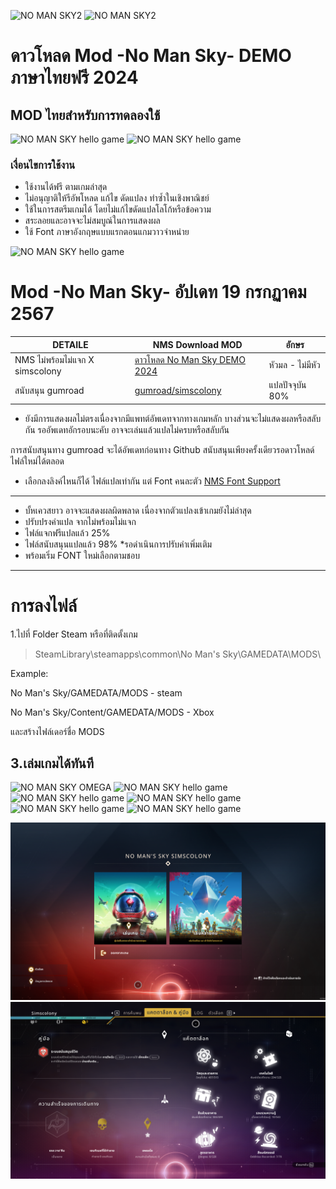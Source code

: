 
![NO MAN SKY2](https://i.imgur.com/L4xFUm1.png)
![NO MAN SKY2](https://i.imgur.com/jFaay7a.png)
# ดาวโหลด Mod -No Man Sky- DEMO ภาษาไทยฟรี 2024
## MOD ไทยสำหรับการทดลองใช้ 

![NO MAN SKY hello game](https://i.imgur.com/jFaQLqy.png)
![NO MAN SKY hello game](https://i.ytimg.com/vi/zu-OxnMETY0/maxresdefault.jpg)

### เงื่อนไขการใช้งาน
- ใช้งานได้ฟรี ตามเกมล่าสุด
- ไม่อนุญาติให้รีอัพโหลด แก้ไข ดัดแปลง ทำซ้ำในเชิงพาณิชย์ 
- ใช้ในการสตรีมเกมได้ โดยไม่แก้ไขดัดแปลโลโก้หรือข้อความ 
- สระลอยและอาจจะไม่สมบูณ์ในการแสดงผล
- ใช้ Font ภาษาอังกฤษแบบแรกตอนแกมวาวจำหน่าย
  
![NO MAN SKY hello game](https://nomanssky.azureedge.net/app/uploads/2024/09/Fishy2.png)

#  Mod -No Man Sky- อัปเดท 19 กรกฏาคม 2567

| DETAILE   | NMS Download MOD |อักษร
| ------------- | ------------- |------------- |
| NMS ไม่พร้อมไม่แจก X simscolony   | [ดาวโหลด  No Man Sky  DEMO 2024](https://github.com/simscolony/NMS_DEMO/raw/main/%5BSIMSCOLONY%5DNMS-NOTO_DEMO_2024.pak) |หัวมล - ไม่มีหัว
|สนับสนุน  gumroad | [gumroad/simscolony](https://simscolony.gumroad.com/) | แปลปัจจุบัน 80%

* ยังมีการแสดงผลไม่ตรงเนื่องจากมีแพทต์อัพเดทจากทางเกมหลัก บางส่วนจะไม่แสดงผลหรือสลับกัน รออัพเดทอักรอบนะคับ อาจจะเล่นแล้วแปลไม่ครบหรือสลับกัน

การสนับสนุนทาง gumroad จะได้อัพเดทก่อนทาง Github 
สนับสนุนเพียงครั้งเดียวรอดาวโหลด์ไฟล์ใหม่ได้ตลอด

* เลือกลงลิงค์ไหนก็ได้ ไฟล์แปลเท่ากัน แต่ Font คนละตัว
[NMS Font Support ](https://simscolony.github.io/NMS_DEMO/NMS_FONT)

--------------------------------------------
- บั้หเควสยาว อาจจะแสดงผลผิดพลาด เนื่องจากตัวแปลงเข้าเกมยังไม่ล่าสุด
- ปรับปรงคำแปล จากไม่พร้อมไม่แจก
- ไฟล์แจกฟรีแปลแล้ว 25%
- ไฟล์สนับสนุนแปลแล้ว 98% *รอดำเนินการปรับคำเพิ่มเติม
- พร้อมเริ่ม FONT ใหม่เลือกตามชอบ
-------------------------------------------
# การลงไฟล์

1.ไปที่ Folder Steam หรือที่ติดตั้งเกม
>SteamLibrary\steamapps\common\No Man's Sky\GAMEDATA\MODS\
>
Example: 

No Man's Sky/GAMEDATA/MODS - steam

No Man's Sky/Content/GAMEDATA/MODS - Xbox

และสร้างไฟล์เดอร์ชื่อ MODS


 
3.เล่มเกมได้ทันที
------------------------------------------
![NO MAN SKY OMEGA](https://gadgetmates.com/wp-content/uploads/2024/02/omega-book-cover-v21.png)
![NO MAN SKY hello game](https://i.imgur.com/u51cptK.png)
![NO MAN SKY hello game](https://i.imgur.com/H3I5fH6.png)
![NO MAN SKY hello game](https://i.imgur.com/BnbnWAr.png)
![NO MAN SKY hello game](https://i.imgur.com/oGsnihb.png)
![NO MAN SKY hello game](https://gadgetmates.com/wp-content/uploads/2024/02/omega-book-cover-v21.png)


![NO MAN SKY2](https://github.com/simscolony/NMS_DEMO/blob/main/NOTO%20LOOP.png?raw=true)
![NO MAN SKY2](https://github.com/simscolony/NMS_DEMO/blob/main/NOTO%20LOOP%202.png?raw=true)
